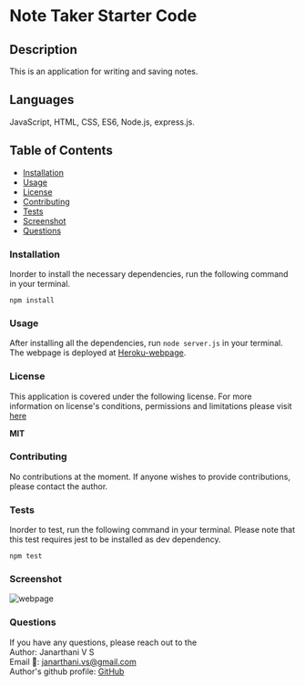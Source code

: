 # Note Taker Starter Code

## Description
This is an application for writing and saving notes.

## Languages
JavaScript, HTML, CSS, ES6, Node.js, express.js.

## Table of Contents
* [Installation](#Installation)
* [Usage](#Usage)
* [License](#License)
* [Contributing](#Contributing)
* [Tests](#Tests)
* [Screenshot](#Screenshot)
* [Questions](#Questions)

### Installation
Inorder to install the necessary dependencies, run the following command in your terminal.

```npm install```

### Usage
After installing all the dependencies, run ```node server.js``` in your terminal. The webpage is deployed at [Heroku-webpage](https://my-notes-taker-app.herokuapp.com/).

### License
This application is covered under the following license. For more information on license's conditions, permissions and limitations please visit [here](https://choosealicense.com/licenses/) 

**MIT**

### Contributing 
No contributions at the moment. If anyone wishes to provide contributions, please contact the author.

### Tests
Inorder to test, run the following command in your terminal. Please note that this test requires jest to be installed as dev dependency.

```npm test```

### Screenshot
![webpage](./public/assets/images/webpage1.png)
### Questions
If you have any questions, please reach out to the<br>
Author: Janarthani V S <br>
Email 📧: janarthani.vs@gmail.com <br>
Author's github profile: [GitHub](https://github.com/vsjanarthani)
